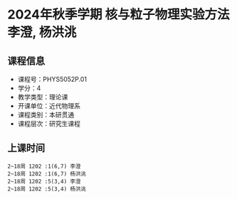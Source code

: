 # 2024年秋季学期 核与粒子物理实验方法 李澄, 杨洪洮






## 课程信息

- 课程号：PHYS5052P.01
- 学分：4
- 教学类型：理论课
- 开课单位：近代物理系
- 课程类别：本研贯通
- 课程层次：研究生课程

## 上课时间

```
2~18周 1202 :1(6,7) 李澄
2~18周 1202 :1(6,7) 杨洪洮
2~18周 1202 :5(3,4) 李澄
2~18周 1202 :5(3,4) 杨洪洮
```

